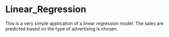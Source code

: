 # Linear_Regression

This is a very simple application of a linear regression model. The sales are predicted based on the type of advertising is chosen.

